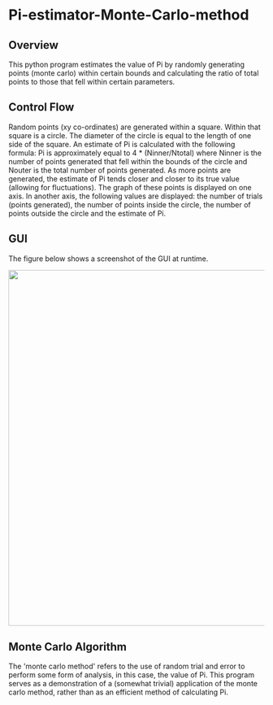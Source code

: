 # Pi-estimator-Monte-Carlo-method
## Overview
This python program estimates the value of Pi by randomly generating points (monte carlo) within certain bounds and calculating the ratio of total points to those that fell within certain parameters.

## Control Flow
Random points (xy co-ordinates) are generated within a square. Within that square is a circle. The diameter of the circle is equal to the length
of one side of the square. An estimate of Pi is calculated with the following formula:
Pi is approximately equal to 4 * (Ninner/Ntotal)
where Ninner is the number of points generated that fell within the bounds of the circle and Nouter is the total number of points generated.
As more points are generated, the estimate of Pi tends closer and closer to its true value (allowing for fluctuations).
The graph of these points is displayed on one axis. In another axis, the following values are displayed:
the number of trials (points generated), the number of points inside the circle, the number of points outside the circle and the estimate of Pi.

## GUI
The figure below shows a screenshot of the GUI at runtime.

<div>
  <img src="https://i.imgur.com/qcfEd5d.png" width="700">
  </div>

## Monte Carlo Algorithm
The 'monte carlo method' refers to the use of random trial and error to perform some form of analysis, in this case, the value of Pi. This program
serves as a demonstration of a (somewhat trivial) application of the monte carlo method, rather than as an efficient method of calculating Pi.

